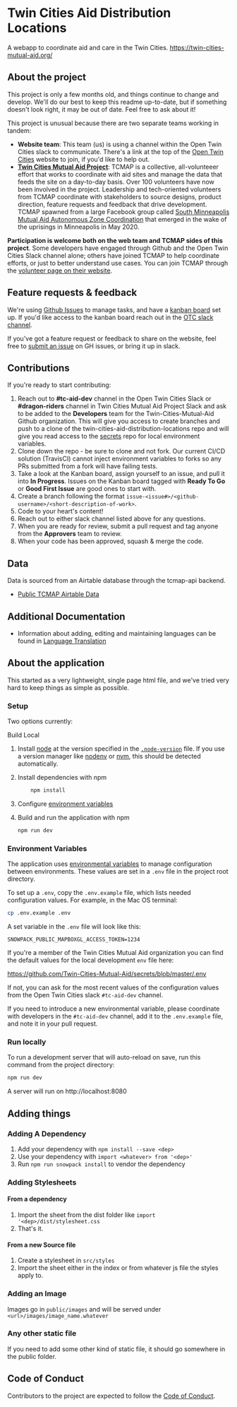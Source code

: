 # Twin Cities Aid Distribution Locations

A webapp to coordinate aid and care in the Twin Cities. https://twin-cities-mutual-aid.org/

## About the project

This project is only a few months old, and things continue to change and develop. We'll do our best to keep this readme up-to-date, but if something doesn't look right, it may be out of date. Feel free to ask about it!

This project is unusual because there are two separate teams working in tandem:

* **Website team**: This team (us) is using a channel within the Open Twin Cities slack to communicate. There's a link at the top of the [Open Twin Cities](https://www.opentwincities.org) website to join, if you'd like to help out.
* **[Twin Cities Mutual Aid Project](http://www.tcmap.org)**: TCMAP is a collective, all-volunteeer effort that works to coordinate with aid sites and manage the data that feeds the site on a day-to-day basis. Over 100 volunteers have now been involved in the project. Leadership and tech-oriented volunteers from TCMAP coordinate with stakeholders to source designs, product direction, feature requests and feedback that drive development. TCMAP spawned from a large Facebook group called [South Minneapolis Mutual Aid Autonomous Zone Coordination](https://www.facebook.com/groups/southsidemutualaid) that emerged in the wake of the uprisings in Minneapolis in May 2020.

**Participation is welcome both on the web team and TCMAP sides of this project**. Some developers have engaged through Github and the Open Twin Cities Slack channel alone; others have joined TCMAP to help coordinate efforts, or just to better understand use cases. You can join TCMAP through the [volunteer page on their website](http://www.tcmap.org/volunteer).

## Feature requests & feedback

We're using [Github Issues](https://github.com/Twin-Cities-Mutual-Aid/twin-cities-aid-distribution-locations/issues) to manage tasks, and have a [kanban board](https://github.com/orgs/Twin-Cities-Mutual-Aid/projects/1) set up. If you'd like access to the kanban board reach out in the [OTC slack channel](https://otc-slackin.herokuapp.com/).

If you've got a feature request or feedback to share on the website, feel free to [submit an issue](https://github.com/Twin-Cities-Mutual-Aid/twin-cities-aid-distribution-locations/issues/new) on GH issues, or bring it up in slack.

## Contributions

If you're ready to start contributing:

1. Reach out to **#tc-aid-dev** channel in the Open Twin Cities Slack or **#dragon-riders** channel in Twin Cities Mutual Aid Project Slack and ask to be added to the **Developers** team for the Twin-Cities-Mutual-Aid Github organization. This will give you access to create branches and push to a clone of the twin-cities-aid-distribution-locations repo and will give you read access to the [secrets](https://github.com/Twin-Cities-Mutual-Aid/secrets) repo for local environment variables.
2. Clone down the repo - be sure to clone and not fork. Our current CI/CD solution (TravisCI) cannot inject environment variables to forks so any PRs submitted from a fork will have failing tests.
3. Take a look at the Kanban board, assign yourself to an issue, and pull it into **In Progress**. Issues on the Kanban board tagged with **Ready To Go** or **Good First Issue** are good ones to start with.
4. Create a branch following the format `issue-<issue#>/<github-username>/<short-description-of-work>`.
5. Code to your heart's content!
6. Reach out to either slack channel listed above for any questions.
7. When you are ready for review, submit a pull request and tag anyone from the **Approvers** team to review.
8. When your code has been approved, squash & merge the code.

## Data

Data is sourced from an Airtable database through the tcmap-api backend.

* [Public TCMAP Airtable Data](https://airtable.com/shr2el3WSJHLNgQUx/tblGDXjVZuA2GejcN)

## Additional Documentation

* Information about adding, editing and maintaining languages can be found in [Language Translation](docs/LANGUAGE_TRANSLATION.md)

## About the application

This started as a very lightweight, single page html file, and we've tried very hard to keep things as simple as possible.

### Setup

Two options currently:

Build Local

1. Install [node](https://nodejs.org/) at the version specified in the [`.node-version`](.node-version) file. If you use a version manager like [nodenv](https://github.com/nodenv/nodenv) or [nvm](https://github.com/nvm-sh/nvm), this should be detected automatically.
2. Install dependencies with npm

    ```bash
        npm install
    ```

3. Configure [environment variables](#environment-variables)
4. Build and run the application with npm

    ```bash
    npm run dev
    ```

### Environment Variables

The application uses [environmental variables](https://en.wikipedia.org/wiki/Environment_variable) to manage configuration between environments. These values are set in a `.env` file in the project root directory. 

To set up a `.env`, copy the `.env.example` file, which lists needed configuration values. For example, in the Mac OS terminal:

```bash
cp .env.example .env
```

A set variable in the `.env` file will look like this:

```env
SNOWPACK_PUBLIC_MAPBOXGL_ACCESS_TOKEN=1234
```

If you're a member of the Twin Cities Mutual Aid organization you can find the default values for the local development `env` file here:

https://github.com/Twin-Cities-Mutual-Aid/secrets/blob/master/.env

If not, you can ask for the most recent values of the configuration values from the Open Twin Cities slack `#tc-aid-dev` channel.

If you need to introduce a new environmental variable, please coordinate with developers in the `#tc-aid-dev` channel, add it to the `.env.example` file, and note it in your pull request.

### Run locally

To run a development server that will auto-reload on save, run this command from the project directory:

```bash
npm run dev
```

A server will run on http://localhost:8080

## Adding things

### Adding A Dependency

1. Add your dependency with `npm install --save <dep>`
2. Use your dependency with `import <whatever> from '<dep>'`
3. Run `npm run snowpack install` to vendor the dependency

### Adding Stylesheets

#### From a dependency

1. Import the sheet from the dist folder like `import '<dep>/dist/stylesheet.css`
2. That's it.

#### From a new Source file

1. Create a stylesheet in `src/styles`
2. Import the sheet either in the index or from whatever js file the styles apply to.

### Adding an Image

Images go in `public/images` and will be served under `<url>/images/image_name.whatever`

### Any other static file

If you need to add some other kind of static file, it should go somewhere in the public folder.

## Code of Conduct

Contributors to the project are expected to follow the [Code of Conduct](CODE_OF_CONDUCT.md).
